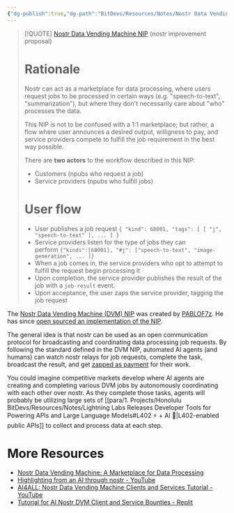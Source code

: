 ```yaml
---
{"dg-publish":true,"dg-path":"BitDevs/Resources/Notes/Nostr Data Vending Machine - A Marketplace for Data Processing.md","permalink":"/bit-devs/resources/notes/nostr-data-vending-machine-a-marketplace-for-data-processing/","title":"Nostr Data Vending Machine - A Marketplace for Data Processing","tags":["nostr","lightning","zap","ai","llm","agent","micropayment"],"noteIcon":"3","created":"2023-07-30T00:53:31.852-10:00","updated":"2023-07-31T14:52:10.627-10:00"}
---
```




> [!QUOTE] [Nostr Data Vending Machine NIP](https://github.com/nostr-protocol/nips/blob/67e950a2009e81df1b8c91b0a2ade0596e83f168/vending-machine.md) (nostr improvement proposal)
> # Rationale
> Nostr can act as a marketplace for data processing, where users request jobs to be processed in certain ways (e.g. "speech-to-text", "summarization"), but where they don't necessarily care about "who" processes the data.
> 
> This NIP is not to be confused with a 1:1 marketplace; but rather, a flow where user announces a desired output, willigness to pay, and service providers compete to fulfill the job requirement in the best way possible.
> 
> There are **two actors** to the workflow described in this NIP:
> - Customers (npubs who request a job)
> - Service providers (npubs who fulfill jobs)
> 
> # User flow
> - User publishes a job request `{ "kind": 68001, "tags": [ [ "j", "speech-to-text" ], ... ] }`
> - Service providers listen for the type of jobs they can perform `{"kinds":[68001], "#j": ["speech-to-text", "image-generation", ... ]}`
> - When a job comes in, the service providers who opt to attempt to fulfill the request begin processing it
> - Upon completion, the service provider publishes the result of the job with a `job-result` event.
> - Upon acceptance, the user zaps the service provider, tagging the job request

 
The [Nostr Data Vending Machine (DVM) NIP](https://github.com/nostr-protocol/nips/blob/67e950a2009e81df1b8c91b0a2ade0596e83f168/vending-machine.md) was created by [PABLOF7z](https://primal.net/p/npub1l2vyh47mk2p0qlsku7hg0vn29faehy9hy34ygaclpn66ukqp3afqutajft). He has since [open sourced an implementation of the NIP](https://github.com/pablof7z/nostr-data-vending-machine).

The general idea is that nostr can be used as an open communication protocol for broadcasting and coordinating data processing job requests. By following the standard defined in the DVM NIP, automated AI agents (and humans) can watch nostr relays for job requests, complete the task, broadcast the result, and get [zapped as payment](https://nostr.how/en/zaps) for their work. 

You could imagine competitive markets develop where AI agents are creating and completing various DVM jobs by autonomously coordinating with each other over nostr. As they complete those tasks, agents will probably be utilizing large sets of [[para/1. Projects/Honolulu BitDevs/Resources/Notes/Lightning Labs Releases Developer Tools for Powering APIs and Large Language Models#L402 ⚡ + AI 🤖\|L402-enabled public APIs]] to collect and process data at each step.

# More Resources
- [Nostr Data Vending Machine: A Marketplace for Data Processing](https://www.nobsbitcoin.com/data-vending-machine-implementation-open-sourced/)
- [Highlighting from an AI through nostr - YouTube](https://youtu.be/OJx6ExVTS7c)
- [AI4ALL: Nostr Data Vending Machine Clients and Services Tutorial - YouTube](https://www.youtube.com/watch?v=dAuLnNxU0Yg)
- [Tutorial for AI Nostr DVM Client and Service Bounties - Replit](https://replit.com/@kody/Tutorial-for-AI-Nostr-DVM-Client-and-Service-Bounties#.tutorial/00-intro.md)
